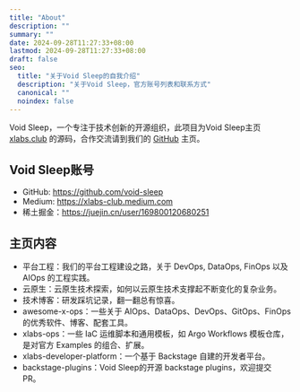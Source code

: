```yaml
---
title: "About"
description: ""
summary: ""
date: 2024-09-28T11:27:33+08:00
lastmod: 2024-09-28T11:27:33+08:00
draft: false
seo:
  title: "关于Void Sleep的自我介绍"
  description: "关于Void Sleep，官方账号列表和联系方式"
  canonical: ""
  noindex: false
---
```


Void Sleep，一个专注于技术创新的开源组织，此项目为Void Sleep主页 [xlabs.club][] 的源码，合作交流请到我们的 [GitHub](https://github.com/void-sleep) 主页。

## Void Sleep账号

- GitHub: <https://github.com/void-sleep>
- Medium: <https://xlabs-club.medium.com>
- 稀土掘金：<https://juejin.cn/user/169800120680251>

## 主页内容

- 平台工程：我们的平台工程建设之路，关于 DevOps, DataOps, FinOps 以及 AIOps 的工程实践。
- 云原生：云原生技术探索，如何以云原生技术支撑起不断变化的复杂业务。
- 技术博客：研发踩坑记录，翻一翻总有惊喜。
- awesome-x-ops：一些关于 AIOps、DataOps、DevOps、GitOps、FinOps 的优秀软件、博客、配套工具。
- xlabs-ops：一些 IaC 运维脚本和通用模板，如 Argo Workflows 模板仓库，是对官方 Examples 的组合、扩展。
- xlabs-developer-platform：一个基于 Backstage 自建的开发者平台。
- backstage-plugins：Void Sleep的开源 backstage plugins，欢迎提交 PR。

[xlabs.club]: https://https://www.voidsleep.com

